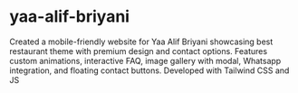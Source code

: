 # yaa-alif-briyani
Created a  mobile-friendly website for Yaa Alif Briyani showcasing best restaurant theme with premium design and contact options. Features custom animations, interactive FAQ, image gallery with modal, Whatsapp integration, and floating contact buttons. Developed with Tailwind CSS and JS
